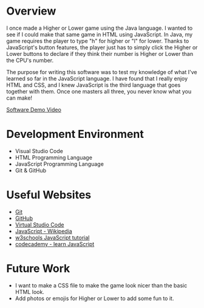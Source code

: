 # Overview

I once made a Higher or Lower game using the Java language. I wanted to see if I could make that same game in HTML using JavaScript. In Java, my game requires the player to type "h" for higher or "l" for lower. Thanks to JavaScript's button features, the player just has to simply click the Higher or Lower buttons to declare if they think their number is Higher or Lower than the CPU's number.

The purpose for writing this software was to test my knowledge of what I've learned so far in the JavaScript language. I have found that I really enjoy HTML and CSS, and I knew JavaScript is the third language that goes together with them. Once one masters all three, you never know what you can make!

[Software Demo Video](http://youtube.link.goes.here)

# Development Environment

- Visual Studio Code
- HTML Programming Language
- JavaScript Programming Language
- Git & GitHub

# Useful Websites

- [Git](https://git-scm.com/download)
- [GitHub](https://github.com/)
- [Virtual Studio Code](https://code.visualstudio.com/download)
- [JavaScript - Wikipedia](https://en.wikipedia.org/wiki/JavaScript)
- [w3schools JavaScript tutorial](https://www.w3schools.com/js/)
- [codecademy - learn JavaScript](https://www.codecademy.com/learn/introduction-to-javascript)

# Future Work

- I want to make a CSS file to make the game look nicer than the basic HTML look.
- Add photos or emojis for Higher or Lower to add some fun to it.